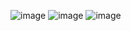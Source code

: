 ![image](https://github.com/user-attachments/assets/9ff238db-c312-4a02-8d76-1be3bc4505b4)
![image](https://github.com/user-attachments/assets/1a27717c-2f15-4cc7-9d41-0d068095cfde)
![image](https://github.com/user-attachments/assets/1662f358-a98c-401b-b8d6-ee00d2b7b0fc)
